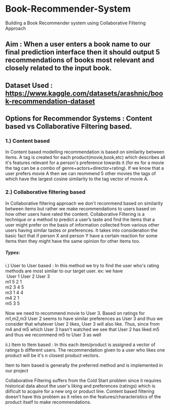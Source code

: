 # Book-Recommender-System
Building a Book Recommender system using Collaborative Filtering Approach

## Aim : When a user enters a book name to our final prediction interface then it should output 5 recommendations of books most relevant and closely related to the input book.

## Dataset Used : https://www.kaggle.com/datasets/arashnic/book-recommendation-dataset

## Options for Recommendor Systems : Content based vs Collaborative Filtering based. 

### 1.) Content based
In Content based modelling recommendation is based on similarity between items. A tag is created for each product(movie,book,etc) which describes all it's features relevant for a person's preference towards it (for ex for a movie the tag can be a combo of genre+actors+director+rating). If we know that a user prefers movie A then we can reommend 5 other movies the tags of which have the largest cosine similarity to the tag vector of movie A.

### 2.) Collaborative filtering based
In Collaborative filtering approach we don't recommend based on similarity between items but rather we make recommendations to users based on how other users have rated the content. Collaborative Filtering is a technique or a method to predict a user’s taste and find the items that a user might prefer on the basis of information collected from various other users having similar tastes or preferences. It takes into consideration the basic fact that if person X and person Y have a certain reaction for some items then they might have the same opinion for other items too.

##### Types:

i.) User to User based : In this method we try to find the user who's rating methods are most similar to our target user.
ex: we have 
<br/>
&nbsp;User 1    User 2    User 3 
<br/>
m1   5         2           1
<br/>
m2   3         4           5
<br/>
m3   1         4           4
<br/>
m4   2         1
<br/>
m5   3         5

Now we need to recommend movie to User 3. Based on ratings for m1,m2,m3 User 2 seems to have similar preferences as User 3 and thus we consider that whatever User 2 likes, User 3 will also like. Thus, since from m4 and m5 which User 3 hasn't watched we see that User 2 has liked m5 and thus we recommend m5 to User 3 as well

ii.) Item to Item based : 
In this each item/product is assigned a vector of ratings b different users. The recommendation given to a user who likes one product will be it's n closest product vectors. 

Item to Item based is generally the preferred method and is implemented in our project

Collaborative Filtering suffers from the Cold Start problem since it requires historical data about the user's liking and preferences (ratings) which is diificult to acquire for a new org or product line. Content based filtering doesn't have this problem as it relies on the features/characteristics of the product itself to make recommendations.
